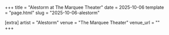 +++
title = "Alestorm at The Marquee Theater"
date = 2025-10-06
template = "page.html"
slug = "2025-10-06-alestorm"

[extra]
artist = "Alestorm"
venue = "The Marquee Theater"
venue_url = ""
+++
